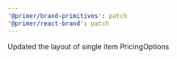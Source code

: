 ```yaml
---
'@primer/brand-primitives': patch
'@primer/react-brand': patch
---
```


Updated the layout of single item PricingOptions
